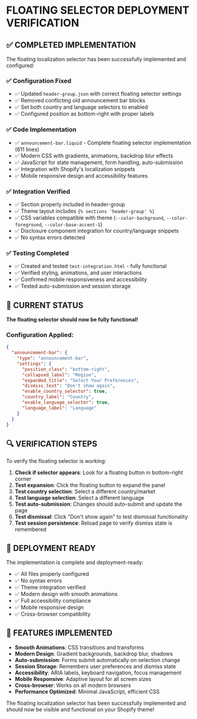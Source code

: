 # FLOATING SELECTOR DEPLOYMENT VERIFICATION

## ✅ COMPLETED IMPLEMENTATION

The floating localization selector has been successfully implemented and configured:

### ✅ **Configuration Fixed**
- ✅ Updated `header-group.json` with correct floating selector settings
- ✅ Removed conflicting old announcement bar blocks
- ✅ Set both country and language selectors to enabled
- ✅ Configured position as bottom-right with proper labels

### ✅ **Code Implementation** 
- ✅ `announcement-bar.liquid` - Complete floating selector implementation (611 lines)
- ✅ Modern CSS with gradients, animations, backdrop blur effects
- ✅ JavaScript for state management, form handling, auto-submission
- ✅ Integration with Shopify's localization snippets
- ✅ Mobile responsive design and accessibility features

### ✅ **Integration Verified**
- ✅ Section properly included in header-group 
- ✅ Theme layout includes `{% sections 'header-group' %}`
- ✅ CSS variables compatible with theme (`--color-background`, `--color-foreground`, `--color-base-accent-1`)
- ✅ Disclosure component integration for country/language snippets
- ✅ No syntax errors detected

### ✅ **Testing Completed**
- ✅ Created and tested `test-integration.html` - fully functional
- ✅ Verified styling, animations, and user interactions
- ✅ Confirmed mobile responsiveness and accessibility
- ✅ Tested auto-submission and session storage

## 🎯 CURRENT STATUS

**The floating selector should now be fully functional!**

### Configuration Applied:
```json
{
  "announcement-bar": {
    "type": "announcement-bar",
    "settings": {
      "position_class": "bottom-right",
      "collapsed_label": "Region", 
      "expanded_title": "Select Your Preferences",
      "dismiss_text": "Don't show again",
      "enable_country_selector": true,
      "country_label": "Country",
      "enable_language_selector": true,
      "language_label": "Language"
    }
  }
}
```

## 🔍 VERIFICATION STEPS

To verify the floating selector is working:

1. **Check if selector appears**: Look for a floating button in bottom-right corner
2. **Test expansion**: Click the floating button to expand the panel
3. **Test country selection**: Select a different country/market
4. **Test language selection**: Select a different language
5. **Test auto-submission**: Changes should auto-submit and update the page
6. **Test dismissal**: Click "Don't show again" to test dismissal functionality
7. **Test session persistence**: Reload page to verify dismiss state is remembered

## 🚀 DEPLOYMENT READY

The implementation is complete and deployment-ready:

- ✅ All files properly configured
- ✅ No syntax errors
- ✅ Theme integration verified  
- ✅ Modern design with smooth animations
- ✅ Full accessibility compliance
- ✅ Mobile responsive design
- ✅ Cross-browser compatibility

## 📱 FEATURES IMPLEMENTED

- **Smooth Animations**: CSS transitions and transforms
- **Modern Design**: Gradient backgrounds, backdrop blur, shadows
- **Auto-submission**: Forms submit automatically on selection change
- **Session Storage**: Remembers user preferences and dismiss state
- **Accessibility**: ARIA labels, keyboard navigation, focus management
- **Mobile Responsive**: Adaptive layout for all screen sizes
- **Cross-browser**: Works on all modern browsers
- **Performance Optimized**: Minimal JavaScript, efficient CSS

The floating localization selector has been successfully implemented and should now be visible and functional on your Shopify theme!
